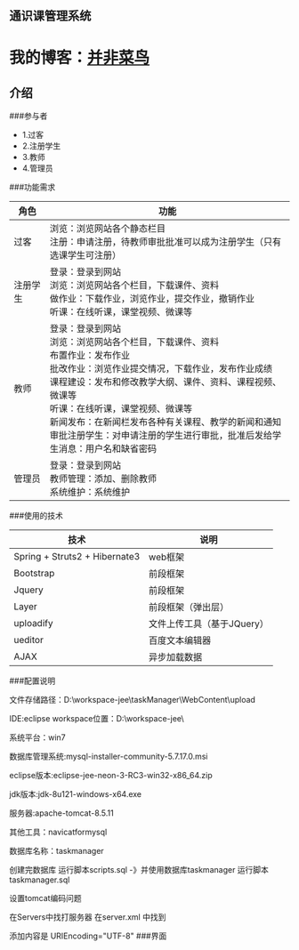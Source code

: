 通识课管理系统
----

我的博客：[并非菜鸟](https://songyaxu.github.io)
=====
## 介绍
###参与者
+ 1.过客
+ 2.注册学生
+ 3.教师
+ 4.管理员

###功能需求

|角色|功能|
| --- | ---|
|过客|浏览：浏览网站各个静态栏目</br>注册：申请注册，待教师审批批准可以成为注册学生（只有选课学生可注册）|
|注册学生|登录：登录到网站</br>浏览：浏览网站各个栏目，下载课件、资料</br>做作业：下载作业，浏览作业，提交作业，撤销作业</br>听课：在线听课，课堂视频、微课等|
|教师|登录：登录到网站</br>浏览：浏览网站各个栏目，下载课件、资料</br>布置作业：发布作业</br>批改作业：浏览作业提交情况，下载作业，发布作业成绩</br>课程建设：发布和修改教学大纲、课件、资料、课程视频、微课等</br>听课：在线听课，课堂视频、微课等</br>新闻发布：在新闻栏发布各种有关课程、教学的新闻和通知</br>审批注册学生：对申请注册的学生进行审批，批准后发给学生消息：用户名和缺省密码|
|管理员|登录：登录到网站</br>教师管理：添加、删除教师</br>系统维护：系统维护|

###使用的技术

|技术|说明|
| --- | --- |
|Spring + Struts2 + Hibernate3|web框架|
|Bootstrap|前段框架|
|Jquery|前段框架|
|Layer|前段框架（弹出层）|
|uploadify|文件上传工具（基于JQuery）|
|ueditor|百度文本编辑器|
|AJAX|异步加载数据|

###配置说明

文件存储路径：D:\workspace-jee\taskManager\WebContent\upload

IDE:eclipse workspace位置：D:\workspace-jee\

系统平台：win7

数据库管理系统:mysql-installer-community-5.7.17.0.msi


eclipse版本:eclipse-jee-neon-3-RC3-win32-x86_64.zip


jdk版本:jdk-8u121-windows-x64.exe


服务器:apache-tomcat-8.5.11

其他工具：navicatformysql

数据库名称：taskmanager 

创建完数据库 运行脚本scripts.sql -》并使用数据库taskmanager   运行脚本taskmanager.sql

设置tomcat编码问题 

在Servers中找打服务器 在server.xml 中找到
 <Connector URIEncoding="UTF-8" connectionTimeout="20000" port="8081" protocol="HTTP/1.1" redirectPort="8443"/>

添加内容是 URIEncoding="UTF-8" 
###界面


